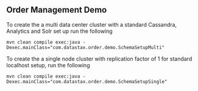 Order Management Demo 
---------------


To create the a multi data center cluster with a standard Cassandra, Analytics and Solr set up run the following

    mvn clean compile exec:java -Dexec.mainClass="com.datastax.order.demo.SchemaSetupMulti"

To create the a single node cluster with replication factor of 1 for standard localhost setup, run the following

    mvn clean compile exec:java -Dexec.mainClass="com.datastax.order.demo.SchemaSetupSingle"

